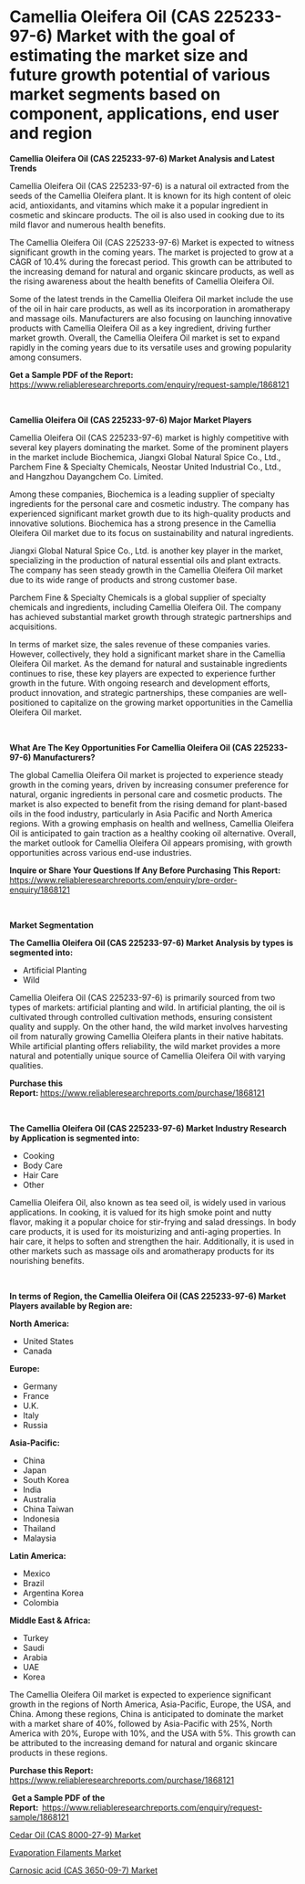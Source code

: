<p><h1>Camellia Oleifera Oil (CAS 225233-97-6) Market with the goal of estimating the market size and future growth potential of various market segments based on component, applications, end user and region</h1></p><p><strong>Camellia Oleifera Oil (CAS 225233-97-6) Market Analysis and Latest Trends</strong></p>
<p><p>Camellia Oleifera Oil (CAS 225233-97-6) is a natural oil extracted from the seeds of the Camellia Oleifera plant. It is known for its high content of oleic acid, antioxidants, and vitamins which make it a popular ingredient in cosmetic and skincare products. The oil is also used in cooking due to its mild flavor and numerous health benefits.</p><p>The Camellia Oleifera Oil (CAS 225233-97-6) Market is expected to witness significant growth in the coming years. The market is projected to grow at a CAGR of 10.4% during the forecast period. This growth can be attributed to the increasing demand for natural and organic skincare products, as well as the rising awareness about the health benefits of Camellia Oleifera Oil.</p><p>Some of the latest trends in the Camellia Oleifera Oil market include the use of the oil in hair care products, as well as its incorporation in aromatherapy and massage oils. Manufacturers are also focusing on launching innovative products with Camellia Oleifera Oil as a key ingredient, driving further market growth. Overall, the Camellia Oleifera Oil market is set to expand rapidly in the coming years due to its versatile uses and growing popularity among consumers.</p></p>
<p><strong>Get a Sample PDF of the Report:&nbsp;</strong> <a href="https://www.reliableresearchreports.com/enquiry/request-sample/1868121">https://www.reliableresearchreports.com/enquiry/request-sample/1868121</a></p>
<p>&nbsp;</p>
<p><strong>Camellia Oleifera Oil (CAS 225233-97-6) Major Market Players</strong></p>
<p><p>Camellia Oleifera Oil (CAS 225233-97-6) market is highly competitive with several key players dominating the market. Some of the prominent players in the market include Biochemica, Jiangxi Global Natural Spice Co., Ltd., Parchem Fine & Specialty Chemicals, Neostar United Industrial Co., Ltd., and Hangzhou Dayangchem Co. Limited.</p><p>Among these companies, Biochemica is a leading supplier of specialty ingredients for the personal care and cosmetic industry. The company has experienced significant market growth due to its high-quality products and innovative solutions. Biochemica has a strong presence in the Camellia Oleifera Oil market due to its focus on sustainability and natural ingredients.</p><p>Jiangxi Global Natural Spice Co., Ltd. is another key player in the market, specializing in the production of natural essential oils and plant extracts. The company has seen steady growth in the Camellia Oleifera Oil market due to its wide range of products and strong customer base.</p><p>Parchem Fine & Specialty Chemicals is a global supplier of specialty chemicals and ingredients, including Camellia Oleifera Oil. The company has achieved substantial market growth through strategic partnerships and acquisitions.</p><p>In terms of market size, the sales revenue of these companies varies. However, collectively, they hold a significant market share in the Camellia Oleifera Oil market. As the demand for natural and sustainable ingredients continues to rise, these key players are expected to experience further growth in the future. With ongoing research and development efforts, product innovation, and strategic partnerships, these companies are well-positioned to capitalize on the growing market opportunities in the Camellia Oleifera Oil market.</p></p>
<p>&nbsp;</p>
<p><strong>What Are The Key Opportunities For Camellia Oleifera Oil (CAS 225233-97-6) Manufacturers?</strong></p>
<p><p>The global Camellia Oleifera Oil market is projected to experience steady growth in the coming years, driven by increasing consumer preference for natural, organic ingredients in personal care and cosmetic products. The market is also expected to benefit from the rising demand for plant-based oils in the food industry, particularly in Asia Pacific and North America regions. With a growing emphasis on health and wellness, Camellia Oleifera Oil is anticipated to gain traction as a healthy cooking oil alternative. Overall, the market outlook for Camellia Oleifera Oil appears promising, with growth opportunities across various end-use industries.</p></p>
<p><strong>Inquire or Share Your Questions If Any Before Purchasing This Report:</strong> <a href="https://www.reliableresearchreports.com/enquiry/pre-order-enquiry/1868121">https://www.reliableresearchreports.com/enquiry/pre-order-enquiry/1868121</a></p>
<p>&nbsp;</p>
<p><strong>Market Segmentation</strong></p>
<p><strong>The Camellia Oleifera Oil (CAS 225233-97-6) Market Analysis by types is segmented into:</strong></p>
<p><ul><li>Artificial Planting</li><li>Wild</li></ul></p>
<p><p>Camellia Oleifera Oil (CAS 225233-97-6) is primarily sourced from two types of markets: artificial planting and wild. In artificial planting, the oil is cultivated through controlled cultivation methods, ensuring consistent quality and supply. On the other hand, the wild market involves harvesting oil from naturally growing Camellia Oleifera plants in their native habitats. While artificial planting offers reliability, the wild market provides a more natural and potentially unique source of Camellia Oleifera Oil with varying qualities.</p></p>
<p><strong>Purchase this Report:&nbsp;</strong><a href="https://www.reliableresearchreports.com/purchase/1868121">https://www.reliableresearchreports.com/purchase/1868121</a></p>
<p>&nbsp;</p>
<p><strong>The Camellia Oleifera Oil (CAS 225233-97-6) Market Industry Research by Application is segmented into:</strong></p>
<p><ul><li>Cooking</li><li>Body Care</li><li>Hair Care</li><li>Other</li></ul></p>
<p><p>Camellia Oleifera Oil, also known as tea seed oil, is widely used in various applications. In cooking, it is valued for its high smoke point and nutty flavor, making it a popular choice for stir-frying and salad dressings. In body care products, it is used for its moisturizing and anti-aging properties. In hair care, it helps to soften and strengthen the hair. Additionally, it is used in other markets such as massage oils and aromatherapy products for its nourishing benefits.</p></p>
<p>&nbsp;</p>
<p><strong>In terms of Region, the Camellia Oleifera Oil (CAS 225233-97-6) Market Players available by Region are:</strong></p>
<p>
    <p> <strong> North America: </strong>
        <ul>
            <li>United States</li>
            <li>Canada</li>
        </ul>
        </p> 
    <p> <strong> Europe: </strong>
        <ul>
            <li>Germany</li>
            <li>France</li>
            <li>U.K.</li>
            <li>Italy</li>
            <li>Russia</li>
        </ul>
        </p> 
    <p> <strong> Asia-Pacific: </strong>
        <ul>
            <li>China</li>
            <li>Japan</li>
            <li>South Korea</li>
            <li>India</li>
            <li>Australia</li>
            <li>China Taiwan</li>
            <li>Indonesia</li>
            <li>Thailand</li>
            <li>Malaysia</li>
        </ul>
        </p> 
    <p> <strong> Latin America: </strong>
        <ul>
            <li>Mexico</li>
            <li>Brazil</li>
            <li>Argentina Korea</li>
            <li>Colombia</li>
        </ul>
        </p> 
    <p> <strong> Middle East & Africa: </strong>
        <ul>
            <li>Turkey</li>
            <li>Saudi</li>
            <li>Arabia</li>
            <li>UAE</li>
            <li>Korea</li>
        </ul>
    </p>
    </p>
<p><p>The Camellia Oleifera Oil market is expected to experience significant growth in the regions of North America, Asia-Pacific, Europe, the USA, and China. Among these regions, China is anticipated to dominate the market with a market share of 40%, followed by Asia-Pacific with 25%, North America with 20%, Europe with 10%, and the USA with 5%. This growth can be attributed to the increasing demand for natural and organic skincare products in these regions.</p></p>
<p><strong>Purchase this Report: </strong><a href="https://www.reliableresearchreports.com/purchase/1868121">https://www.reliableresearchreports.com/purchase/1868121</a></p>
<p>&nbsp;<strong>Get a Sample PDF of the Report:&nbsp;&nbsp;</strong><a href="https://www.reliableresearchreports.com/enquiry/request-sample/1868121">https://www.reliableresearchreports.com/enquiry/request-sample/1868121</a></p>
<p><strong></strong></p>
<p><p><a href="https://github.com/timeliteaut/Market-Research-Report-List-1/blob/main/cedar-oil-cas-8000-27-9-market.md">Cedar Oil (CAS 8000-27-9) Market</a></p><p><a href="https://github.com/seekum/Market-Research-Report-List-1/blob/main/evaporation-filaments-market.md">Evaporation Filaments Market</a></p><p><a href="https://github.com/bobicer/Market-Research-Report-List-2/blob/main/carnosic-acid-cas-3650-09-7-market.md">Carnosic acid (CAS 3650-09-7) Market</a></p></p>